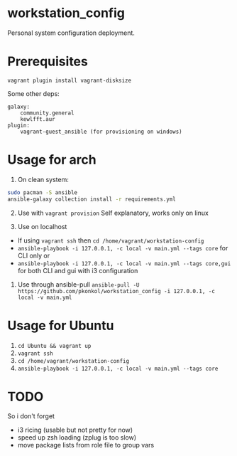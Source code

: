 # workstation_config
Personal system configuration deployment.

# Prerequisites
`vagrant plugin install vagrant-disksize`

Some other deps:
```
galaxy:
    community.general
    kewlfft.aur
plugin:
    vagrant-guest_ansible (for provisioning on windows)
```

# Usage for arch

1. On clean system:
```sh
sudo pacman -S ansible
ansible-galaxy collection install -r requirements.yml
```

2. Use with `vagrant provision`
    Self explanatory, works only on linux

1. Use on localhost
  * If using `vagrant ssh` then `cd /home/vagrant/workstation-config`
  * `ansible-playbook -i 127.0.0.1, -c local -v main.yml --tags core` for CLI only or
  * `ansible-playbook -i 127.0.0.1, -c local -v main.yml --tags core,gui` for both CLI and
    gui with i3 configuration

1. Use through ansible-pull
   `ansible-pull -U https://github.com/pkonkol/workstation_config -i 127.0.0.1, -c local -v main.yml`

# Usage for Ubuntu

1. `cd Ubuntu && vagrant up`
1. `vagrant ssh`
1. `cd /home/vagrant/workstation-config`
1. `ansible-playbook -i 127.0.0.1, -c local -v main.yml --tags core` 

# TODO
 So i don't forget
 - i3 ricing (usable but not pretty for now)
 - speed up zsh loading (zplug is too slow)
 - move package lists from role file to group vars
